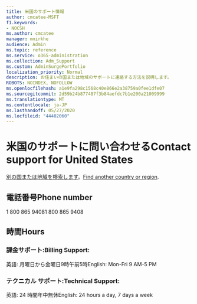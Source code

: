 ```yaml
---
title: 米国のサポート情報
author: cmcatee-MSFT
f1.keywords:
- NOCSH
ms.author: cmcatee
manager: mnirkhe
audience: Admin
ms.topic: reference
ms.service: o365-administration
ms.collection: Adm_Support
ms.custom: AdminSurgePortfolio
localization_priority: Normal
description: お住まいの国または地域のサポートに連絡する方法を説明します。
ROBOTS: NOINDEX, NOFOLLOW
ms.openlocfilehash: a1e9fa298c1568c40e866e2a38759a0fee1dfe07
ms.sourcegitcommit: 2d59b24b877487f3b84aefdc7b1e200a21009999
ms.translationtype: MT
ms.contentlocale: ja-JP
ms.lasthandoff: 05/27/2020
ms.locfileid: "44402060"
---
```

# <a name="contact-support-for-united-states"></a><span data-ttu-id="f07a2-103">米国のサポートに問い合わせる</span><span class="sxs-lookup"><span data-stu-id="f07a2-103">Contact support for United States</span></span>

<span data-ttu-id="f07a2-104">[別の国または地域を検索します](../contact-support-for-business-products.md)。</span><span class="sxs-lookup"><span data-stu-id="f07a2-104">[Find another country or region](../contact-support-for-business-products.md).</span></span>

## <a name="phone-number"></a><span data-ttu-id="f07a2-105">電話番号</span><span class="sxs-lookup"><span data-stu-id="f07a2-105">Phone number</span></span>
<span data-ttu-id="f07a2-106">1 800 865 9408</span><span class="sxs-lookup"><span data-stu-id="f07a2-106">1 800 865 9408</span></span>

## <a name="hours"></a><span data-ttu-id="f07a2-107">時間</span><span class="sxs-lookup"><span data-stu-id="f07a2-107">Hours</span></span>
### <a name="billing-support"></a><span data-ttu-id="f07a2-108">課金サポート:</span><span class="sxs-lookup"><span data-stu-id="f07a2-108">Billing Support:</span></span>

<span data-ttu-id="f07a2-109">英語: 月曜日から金曜日9時午前5時</span><span class="sxs-lookup"><span data-stu-id="f07a2-109">English: Mon-Fri 9 AM-5 PM</span></span>

### <a name="technical-support"></a><span data-ttu-id="f07a2-110">テクニカル サポート:</span><span class="sxs-lookup"><span data-stu-id="f07a2-110">Technical Support:</span></span>

<span data-ttu-id="f07a2-111">英語: 24 時間年中無休</span><span class="sxs-lookup"><span data-stu-id="f07a2-111">English: 24 hours a day, 7 days a week</span></span>
